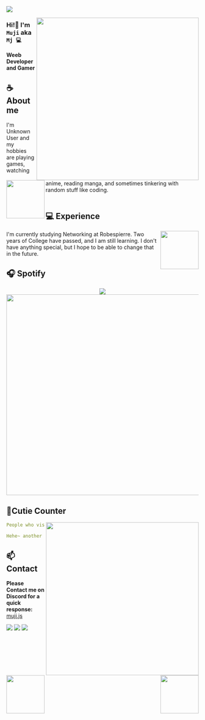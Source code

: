 <a href="https://github.com/mujicat/"><img src="https://raw.githubusercontent.com/mujicat/mujicat/main/img/yummy.gif"></a>

<div align="center">

</div>


<a href="https://discord.com/users/1035157898638139435"><img align="right" width="425" src="https://lanyard.kyrie25.me/api/921126770340683886?imgStyle=square&gradient=e9d6d5-e9d6d5-f3b1b4-ffffff&bg=0d1117"></a>


### Hi!👋 I'm **`Muji`** aka `Mj 💻`

**Weeb Developer and Gamer** 

## **☕ About me**
<a href="https://github.com/mujicat"><img align="left" width="100" src="https://cdn.discordapp.com/attachments/1077108830862839848/1107004207468380240/105017051_p12.png"></a>
I'm Unknown User and my hobbies are playing games, watching anime, reading manga, and sometimes tinkering with random stuff like coding.
<br><br>

## **💻 Experience**
<a href="https://github.com/Unknown-user-dev"><img align="right" width="100" src="https://cdn.discordapp.com/attachments/1077108830862839848/1107004173414830210/105017051_p9.png"></a>
I'm currently studying Networking at Robespierre. Two years of College have passed, and I am still learning. I don't have anything special, but I hope to be able to change that in the future.


## **🎧 Spotify**
<p align="center">
<a href="https://spotify-github-profile.vercel.app/api/view?uid=313rakwl6izaerayob7trim7cuma&redirect=true"><img src="https://spotify-github-profile.vercel.app/api/view?uid=313rakwl6izaerayob7trim7cuma&cover_image=true&theme=default&show_offline=true&background_color=0d11170&interchange=false&bar_color_cover=true"></a><a href="https://open.spotify.com/user/313rakwl6izaerayob7trim7cuma"><img width="525" src="https://spotify-recently-played-readme.vercel.app/api?user=313rakwl6izaerayob7trim7cuma"></a>
</p>

## **🧋Cutie Counter**
<a href="https://discord.com/users/1035157898638139435"><img align="right" width=400 src="https://moe-counter.glitch.me/get/@mujicat"></a>
<a href="https://github.com/mujicat"><img align="left" width="100" src="https://cdn.discordapp.com/attachments/1077108830862839848/1130676248843137035/105634085_p12.png"></a>

```yaml
People who visit my profile :3.

Hehe~ another cutie has been caught.
```
<!-- <br><br><br><br> -->
## **📫 Contact**
<a href="https://github.com/mujicat"><img align="right" width="100" src="https://cdn.discordapp.com/attachments/1077108830862839848/1107004133136945233/105017051_p3.png" /></a>
**Please Contact me on Discord for a quick response:** [muji.js](https://discord.com/users/1035157898638139435)


[![](https://img.shields.io/badge/Discord-7289DA?logo=discord&logoColor=white)](https://discord.com/users/921126770340683886)
[![](https://img.shields.io/badge/Steam-1a6a98?logo=steam&logoColor=white)](https://steamcommunity.com/id/muujicat)
[![](https://img.shields.io/badge/Mail-D14836?logo=gmail&logoColor=white)](mailto:me@posttuaglom.fun)
